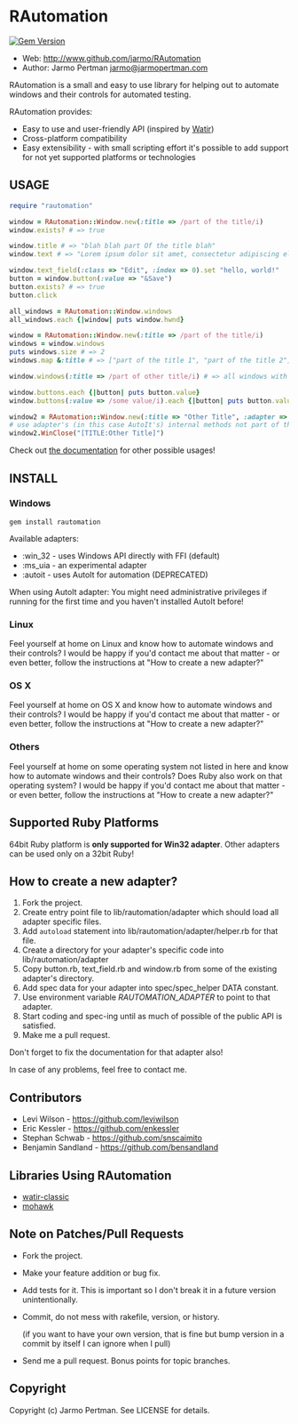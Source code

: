 # RAutomation

[![Gem Version](https://badge.fury.io/rb/rautomation.png)](http://badge.fury.io/rb/rautomation)

*   Web: http://www.github.com/jarmo/RAutomation
*   Author: Jarmo Pertman [jarmo@jarmopertman.com](mailto:jarmo@jarmopertman.com)


RAutomation is a small and easy to use library for helping out to automate
windows and their controls for automated testing.

RAutomation provides:
*   Easy to use and user-friendly API (inspired by [Watir](http://www.watir.com))
*   Cross-platform compatibility
*   Easy extensibility - with small scripting effort it's possible to add
    support for not yet  supported platforms or technologies


## USAGE

```ruby
require "rautomation"

window = RAutomation::Window.new(:title => /part of the title/i)
window.exists? # => true

window.title # => "blah blah part Of the title blah"
window.text # => "Lorem ipsum dolor sit amet, consectetur adipiscing elit. Donec ultricies..."

window.text_field(:class => "Edit", :index => 0).set "hello, world!"
button = window.button(:value => "&Save")
button.exists? # => true
button.click

all_windows = RAutomation::Window.windows
all_windows.each {|window| puts window.hwnd}

window = RAutomation::Window.new(:title => /part of the title/i)
windows = window.windows
puts windows.size # => 2
windows.map &:title # => ["part of the title 1", "part of the title 2"]

window.windows(:title => /part of other title/i) # => all windows with matching specified title

window.buttons.each {|button| puts button.value}
window.buttons(:value => /some value/i).each {|button| puts button.value}

window2 = RAutomation::Window.new(:title => "Other Title", :adapter => :autoit) # use AutoIt adapter
# use adapter's (in this case AutoIt's) internal methods not part of the public API directly
window2.WinClose("[TITLE:Other Title]")
```

Check out [the documentation](https://rubydoc.info/github/jarmo/RAutomation) for other possible usages!

## INSTALL

### Windows

    gem install rautomation

Available adapters:
*   :win_32 - uses Windows API directly with FFI (default)
*   :ms_uia - an experimental adapter
*   :autoit - uses AutoIt for automation (DEPRECATED)


When using AutoIt adapter: You might need administrative privileges if running
for the first time and you haven't installed AutoIt before!

### Linux

Feel yourself at home on Linux and know how to automate windows and their
controls? I would be happy if you'd contact me about that matter - or even
better, follow the instructions at "How to create a new adapter?" 

### OS X

Feel yourself at home on OS X and know how to automate windows and their
controls? I would be happy if you'd contact me about that matter - or even
better, follow the instructions at "How to create a new adapter?"

### Others

Feel yourself at home on some operating system not listed in here and know how
to automate windows and their controls? Does Ruby also work on that operating
system? I would be happy if you'd contact me about that matter - or even
better, follow the instructions at "How to create a new adapter?"

## Supported Ruby Platforms

64bit Ruby platform is **only supported for Win32 adapter**.
Other adapters can be used only on a 32bit Ruby!

## How to create a new adapter?

1.  Fork the project.
2.  Create entry point file to lib/rautomation/adapter which should load all
    adapter specific files.
3.  Add `autoload` statement into lib/rautomation/adapter/helper.rb for that
    file.
4.  Create a directory for your adapter's specific code into
    lib/rautomation/adapter
5.  Copy button.rb, text_field.rb and window.rb from some of the existing
    adapter's directory.
6.  Add spec data for your adapter into spec/spec_helper DATA constant.
7.  Use environment variable *RAUTOMATION_ADAPTER* to point to that adapter.
8.  Start coding and spec-ing until as much of possible of the public API is
    satisfied.
9.  Make me a pull request.


Don't forget to fix the documentation for that adapter also!

In case of any problems, feel free to contact me.

## Contributors

*   Levi Wilson - https://github.com/leviwilson
*   Eric Kessler - https://github.com/enkessler
*   Stephan Schwab - https://github.com/snscaimito
*   Benjamin Sandland - https://github.com/bensandland


## Libraries Using RAutomation

*   [watir-classic](https://github.com/watir/watir-classic)
*   [mohawk](https://github.com/leviwilson/mohawk)


## Note on Patches/Pull Requests

*   Fork the project.
*   Make your feature addition or bug fix.
*   Add tests for it. This is important so I don't break it in a future
    version unintentionally.
*   Commit, do not mess with rakefile, version, or history.

    (if you want to have your own version, that is fine but bump version in a
    commit by itself I can ignore when I pull)
*   Send me a pull request. Bonus points for topic branches.


## Copyright

Copyright (c) Jarmo Pertman. See LICENSE for details.
